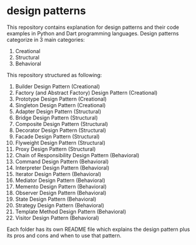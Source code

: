 # design patterns
This repository contains explanation for design patterns and their code examples in Python and Dart programming languages.
Design patterns categorize in 3 main categories:
1. Creational
2. Structural
3. Behavioral

This repository structured as following:
01. Builder Design Pattern (Creational)
02. Factory (and Abstract Factory) Design Pattern (Creational)
03. Prototype Design Pattern (Creational)
04. Singleton Design Pattern (Creational)
05. Adapter Design Pattern (Structural)
06. Bridge Design Pattern (Structural)
07. Composite Design Pattern (Structural)
08. Decorator Design Pattern (Structural)
09. Facade Design Pattern (Structural)
10. Flyweight Design Pattern (Structural)
11. Proxy Design Pattern (Structural)
12. Chain of Responsibility Design Pattern (Behavioral)
13. Command Design Pattern (Behavioral)
14. Interpreter Design Pattern (Behavioral)
15. Iterator Design Pattern (Behavioral)
16. Mediator Design Pattern (Behavioral)
17. Memento Design Pattern (Behavioral)
18. Observer Design Pattern (Behavioral)
19. State Design Pattern (Behavioral)
20. Strategy Design Pattern (Behavioral)
21. Template Method Design Pattern (Behavioral)
22. Visitor Design Pattern (Behavioral)

Each folder has its own README file which explains the design pattern plus its pros and cons and when to use that pattern.
